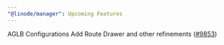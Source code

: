 ```yaml
---
"@linode/manager": Upcoming Features
---
```


AGLB Configurations Add Route Drawer and other refinements ([#9853](https://github.com/linode/manager/pull/9853))
